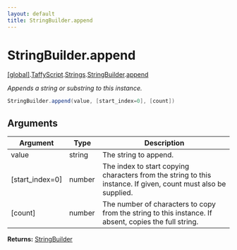 ```yaml
---
layout: default
title: StringBuilder.append
---
```


# StringBuilder.append

[\[global\]]({{site.baseurl}}/docs/).[TaffyScript]({{site.baseurl}}/docs/TaffyScript/).[Strings]({{site.baseurl}}/docs/TaffyScript/Strings/).[StringBuilder]({{site.baseurl}}/docs/TaffyScript/Strings/StringBuilder/).[append]({{site.baseurl}}/docs/TaffyScript/Strings/StringBuilder/append/)

_Appends a string or substring to this instance._

```cs
StringBuilder.append(value, [start_index=0], [count])
```

## Arguments

<table>
  <col width="15%">
  <col width="15%">
  <thead>
    <tr>
      <th>Argument</th>
      <th>Type</th>
      <th>Description</th>
    </tr>
  </thead>
  <tbody>
    <tr>
      <td>value</td>
      <td>string</td>
      <td>The string to append.</td>
    </tr>
    <tr>
      <td>[start_index=0]</td>
      <td>number</td>
      <td>The index to start copying characters from the string to this instance. If given, count must also be supplied.</td>
    </tr>
    <tr>
      <td>[count]</td>
      <td>number</td>
      <td>The number of characters to copy from the string to this instance. If absent, copies the full string.</td>
    </tr>
  </tbody>
</table>

**Returns:** [StringBuilder]({{site.baseurl}}/docs/TaffyScript/Strings/StringBuilder)
